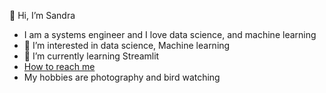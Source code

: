 👋 Hi, I’m Sandra
- I am a systems engineer and I love data science, and machine learning
- 👀 I’m interested in data science, Machine learning
- 🌱 I’m currently learning Streamlit
- [How to reach me](https://www.linkedin.com/in/sandra-milena-rairan-pinilla)
- My hobbies are photography and bird watching


<!---
sandrarairan/sandrarairan is a ✨ special ✨ repository because its `README.md` (this file) appears on your GitHub profile.
You can click the Preview link to take a look at your changes.
--->
